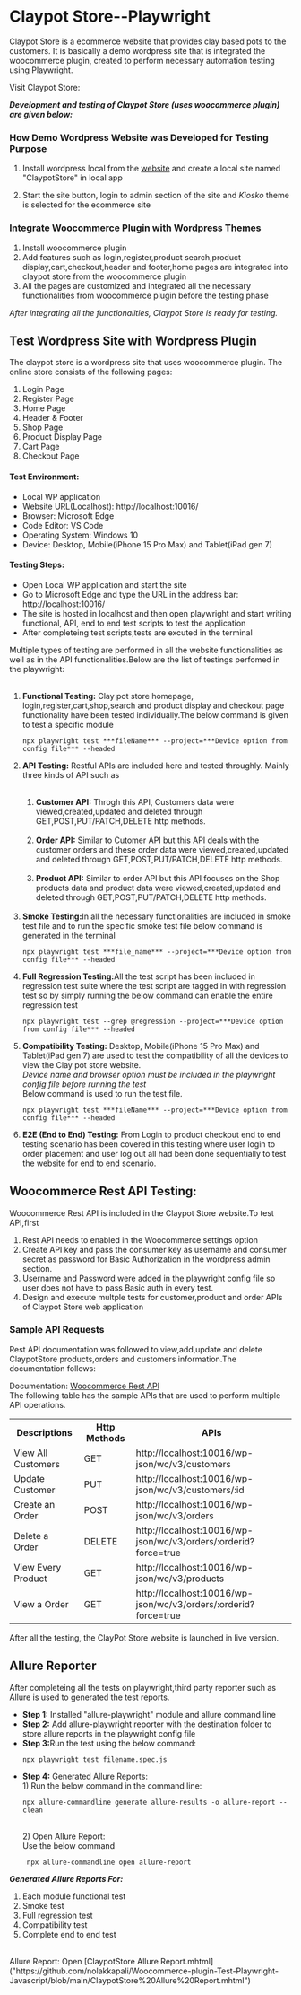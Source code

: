 # Claypot Store--Playwright
Claypot Store is a ecommerce website that provides clay based pots to the customers. It is basically a demo wordpress site that is integrated the woocommerce plugin, created to perform necessary automation testing using Playwright.<br> 

Visit Claypot Store:<br>

***Development and testing of Claypot Store (uses woocommerce plugin) are given below:*** 
### How Demo Wordpress Website was Developed for Testing Purpose 
<ol>
<li>

Install wordpress local from the [website]("https://localwp.com/") and create a local site named "ClaypotStore" in local app</li><li>Start the site button, login to admin section of the site and <em>Kiosko</em> theme is selected for the ecommerce site</li>
</ol>

### Integrate Woocommerce Plugin with Wordpress Themes <br>
<ol>
<li>Install woocommerce plugin</li>
<li>Add features such as login,register,product search,product display,cart,checkout,header and footer,home pages are integrated into claypot store from the woocommerce plugin</li>
<li> All the pages are customized and integrated all the necessary functionalities from woocommerce plugin before the testing phase</li>
</ol>
<em> After integrating all the functionalities, Claypot Store is ready for testing.</em>

## Test Wordpress Site with Wordpress Plugin
The claypot store is a wordpress site that uses woocommerce plugin. The online store consists of the following pages:
<ol>
<li> Login Page</li>
<li> Register Page</li>
<li> Home Page</li>
<li> Header & Footer </li>
<li> Shop Page</li>
<li> Product Display Page</li>
<li> Cart Page</li>
<li> Checkout Page</li>
</ol>

#### Test Environment:
<ul>
<li> Local WP application</li>
<li> Website URL(Localhost): http://localhost:10016/</li>
<li> Browser: Microsoft Edge </li>
<li> Code Editor: VS Code</li>
<li> Operating System: Windows 10</li>
<li> Device: Desktop, Mobile(iPhone 15 Pro Max) and Tablet(iPad gen 7) </li>
</ul>

#### Testing Steps:
<ul>
<li> Open Local WP application and start the site </li>
<li> Go to Microsoft Edge and type the URL in the address bar:<br>http://localhost:10016/</li>
<li> The site is hosted in localhost and then open playwright and start writing functional, API, end to end test scripts to test the application</li>
<li> After completeing test scripts,tests are excuted in the terminal</li>
</ul>
Multiple types of testing are performed in all the website functionalities as well as in the API functionalities.Below are the list of testings perfomed in the playwright:
<ol><br>
<b><li>Functional Testing:</b> Clay pot store homepage, login,register,cart,shop,search and product display and checkout page functionality have been tested individually.The below command is given to test a specific module<br>

`npx playwright test ***fileName*** --project=***Device option from config file*** --headed`
</li>
<b><li>API Testing:</b> Restful APIs are included here and tested throughly. Mainly three kinds of API such as</li><br>
<ol>
<li><b>Customer API:</b> Throgh this API, Customers data were viewed,created,updated and deleted through GET,POST,PUT/PATCH,DELETE http methods.</li><br>
<li><b>Order API:</b> Similar to Cutomer API but this API deals with the customer orders and these order data were viewed,created,updated and deleted through GET,POST,PUT/PATCH,DELETE http methods.</li><br>
<li><b>Product API:</b> Similar to order API but this API focuses on the Shop products data and product data were viewed,created,updated and deleted through GET,POST,PUT/PATCH,DELETE http methods.</li>
</ol>
<br>
</li>
<b><li>Smoke Testing:</b>In all the necessary functionalities are included in smoke test file and to run the specific smoke test file below command is generated in the terminal<br>

`npx playwright test ***file_name*** --project=***Device option from config file*** --headed`
</li>
<b><li>Full Regression Testing:</b>All the test script has been included in regression test suite where the test script are tagged in with regression test so by simply running the below command can enable the entire regression test <br>

`npx playwright test --grep @regression --project=***Device option from config file*** --headed`
</li>
<b><li>Compatibility Testing:</b> Desktop, Mobile(iPhone 15 Pro Max) and Tablet(iPad gen 7) are used to test the compatibility of all the devices to view the Clay pot store website.<br>
<i>Device name and browser option must be included in the playwright config file before running the test</i><br>
Below command is used to run the test file.

`npx playwright test ***fileName*** --project=***Device option from config file*** --headed`
</li>
<b><li>E2E (End to End) Testing:</b> From Login to product checkout end to end testing scenario has been covered in this testing where user login to order placement and user log out all had been done sequentially to test the website for end to end scenario.</li>
</ol>

## Woocommerce Rest API Testing:
Woocommerce Rest API is included in the Claypot Store website.To test API,first
1. Rest API needs to enabled in the Woocommerce settings option
2. Create API key and pass the consumer key as username and consumer secret as password for Basic Authorization in the wordpress admin section.
3. Username and Password were added in the playwright config file so user does not have to pass Basic auth in every test.
4. Design and execute multple tests for customer,product and order APIs of Claypot Store web application

### Sample API Requests
Rest API documentation was followed to view,add,update and delete ClaypotStore products,orders and customers information.The documentation follows:

Documentation: [Woocommerce Rest API]("https://woocommerce.github.io/woocommerce-rest-api-docs/?shell#introduction)<br>
The following table has the sample APIs that are used to perform multiple API operations.
<table>
<th>Descriptions</th>
<th>Http Methods</th>
<th>APIs</th>
<tr>
<td>View All Customers</td>
<td>GET</td>
<td>http://localhost:10016/wp-json/wc/v3/customers</td>
</tr>
<tr>
<td>Update Customer</td>
<td>PUT</td>
<td>http://localhost:10016/wp-json/wc/v3/customers/:id</td>
</tr>
<tr>
<td>Create an Order</td>
<td>POST</td>
<td>http://localhost:10016/wp-json/wc/v3/orders</td>
</tr>
<tr>
<td>Delete a Order</td>
<td>DELETE</td>
<td>http://localhost:10016/wp-json/wc/v3/orders/:orderid?force=true</td>
</tr>
<tr>
<td>View Every Product</td>
<td>GET</td>
<td>http://localhost:10016/wp-json/wc/v3/products</td>
</tr>
<tr>
<td>View a Order</td>
<td>GET</td>
<td>http://localhost:10016/wp-json/wc/v3/orders/:orderid?force=true</td>
</tr>
</table>

After all the testing, the ClayPot Store website is launched in live version.

## Allure Reporter

After completeing all the tests on playwright,third party reporter such as Allure is used to generated the test reports.
<ul>
<li><b>Step 1:</b> Installed "allure-playwright" module and allure command line</li>
<li><b>Step 2:</b> Add allure-playwright reporter with the destination folder to store allure reports in the playwright config file</li>
<li><b>Step 3:</b>Run the test using the below command: 

````npx playwright test filename.spec.js````</li>
<li><b>Step 4:</b> Generated Allure Reports:<br> 
1) Run the below command in the command line:

````npx allure-commandline generate allure-results -o allure-report --clean````

<br>
2) Open Allure Report: <br>Use the below command<br>

```` npx allure-commandline open allure-report```` 
<br>
</ul>

***Generated Allure Reports For:***
1) Each module functional test<br>
2) Smoke test<br>
3) Full regression test<br>
4) Compatibility test <br>
4) Complete end to end test

<br>
Allure Report: Open [ClaypotStore Allure Report.mhtml]("https://github.com/nolakkapali/Woocommerce-plugin-Test-Playwright-Javascript/blob/main/ClaypotStore%20Allure%20Report.mhtml")


